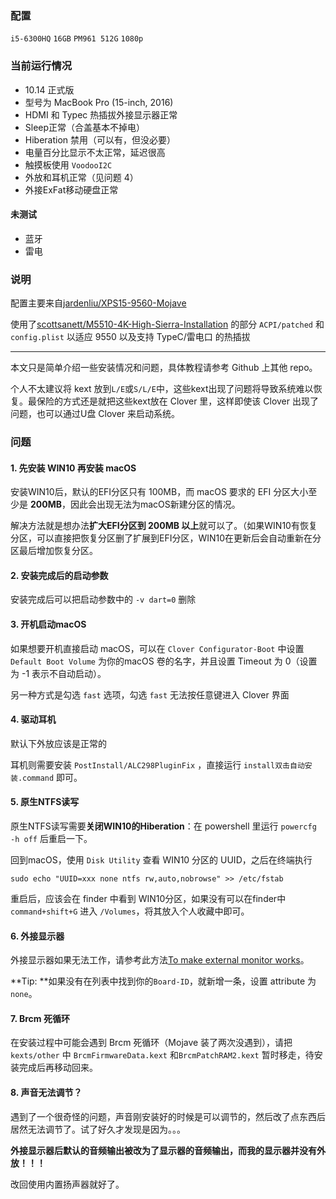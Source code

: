 ### 配置

`i5-6300HQ` `16GB` `PM961 512G` `1080p` 

### 当前运行情况

- 10.14 正式版
- 型号为 MacBook Pro (15-inch, 2016)
- HDMI 和 Typec 热插拔外接显示器正常
- Sleep正常（合盖基本不掉电）
- Hiberation 禁用（可以有，但没必要）
- 电量百分比显示不太正常，延迟很高
- 触摸板使用 `VoodooI2C`
- 外放和耳机正常（见问题 4）
- 外接ExFat移动硬盘正常

#### 未测试

- 蓝牙
- 雷电

### 说明

配置主要来自[jardenliu/XPS15-9560-Mojave](https://github.com/jardenliu/XPS15-9560-Mojave)

使用了[scottsanett/M5510-4K-High-Sierra-Installation](https://github.com/scottsanett/M5510-4K-High-Sierra-Installation) 的部分 `ACPI/patched` 和 `config.plist` 以适应 9550 以及支持 TypeC/雷电口 的热插拔

---

本文只是简单介绍一些安装情况和问题，具体教程请参考 Github 上其他 repo。

个人不太建议将 kext 放到`L/E`或`S/L/E`中，这些kext出现了问题将导致系统难以恢复。最保险的方式还是就把这些kext放在 Clover 里，这样即使该 Clover 出现了问题，也可以通过U盘 Clover 来启动系统。

### 问题

#### 1. 先安装 WIN10 再安装 macOS

安装WIN10后，默认的EFI分区只有 100MB，而 macOS 要求的 EFI 分区大小至少是 **200MB**，因此会出现无法为macOS新建分区的情况。

解决方法就是想办法**扩大EFI分区到 200MB 以上**就可以了。（如果WIN10有恢复分区，可以直接把恢复分区删了扩展到EFI分区，WIN10在更新后会自动重新在分区最后增加恢复分区。

#### 2. 安装完成后的启动参数

安装完成后可以把启动参数中的 `-v dart=0` 删除

#### 3. 开机启动macOS

如果想要开机直接启动 macOS，可以在 `Clover Configurator-Boot` 中设置 `Default Boot Volume` 为你的macOS 卷的名字，并且设置 Timeout 为 0（设置为 -1 表示不自动启动）。

另一种方式是勾选 `fast` 选项，勾选 `fast` 无法按任意键进入 Clover 界面

#### 4. 驱动耳机

默认下外放应该是正常的

耳机则需要安装 `PostInstall/ALC298PluginFix` ，直接运行 `install双击自动安装.command` 即可。

#### 5. 原生NTFS读写

原生NTFS读写需要**关闭WIN10的Hiberation**：在 powershell 里运行 `powercfg -h off` 后重启一下。

回到macOS，使用 `Disk Utility` 查看 WIN10 分区的 UUID，之后在终端执行

```
sudo echo "UUID=xxx none ntfs rw,auto,nobrowse" >> /etc/fstab
```

重启后，应该会在 finder 中看到 WIN10分区，如果没有可以在finder中 `command+shift+G` 进入 `/Volumes`，将其放入个人收藏中即可。

#### 6. 外接显示器

外接显示器如果无法工作，请参考此方法[To make external monitor works](https://github.com/corenel/XPS9550-macOS#tips)。

**Tip: **如果没有在列表中找到你的`Board-ID`，就新增一条，设置 attribute 为 `none`。

#### 7. Brcm 死循环

在安装过程中可能会遇到 Brcm 死循环（Mojave 装了两次没遇到），请把 `kexts/other` 中 `BrcmFirmwareData.kext` 和`BrcmPatchRAM2.kext` 暂时移走，待安装完成后再移动回来。

#### 8. 声音无法调节？

遇到了一个很奇怪的问题，声音刚安装好的时候是可以调节的，然后改了点东西后居然无法调节了。试了好久才发现是因为。。。

**外接显示器后默认的音频输出被改为了显示器的音频输出，而我的显示器并没有外放！！！**

改回使用内置扬声器就好了。





